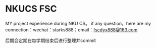# NKUCS FSC
MY project experience during NKU CS。
if any question，here are my connection：wechat：starks888；email：fscdyx888@163.com

后期会定期在每学期结束后进行整理并commit
